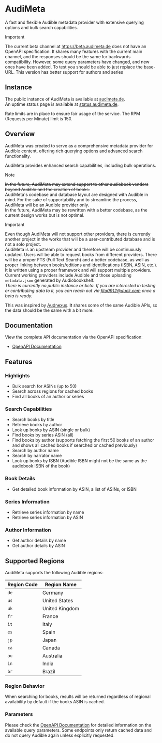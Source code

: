 # AudiMeta

A fast and flexible Audible metadata provider with extensive querying options and bulk search capabilities.

> [!IMPORTANT]
> The current beta channel at https://beta.audimeta.de does not have an OpenAPI specification. It shares many features with the current main channel, and the responses should be the same for backwards compatibility. However, some query parameters have changed, and new ones have been added. To test you should be able to just replace the base-URL. This version has better support for authors and series

## Instance

The public instance of AudiMeta is available at [audimeta.de](https://audimeta.de).  
An uptime status page is available at [status.audimeta.de](https://status.audimeta.de).

Rate limits are in place to ensure fair usage of the service. The RPM (Requests per Minute) limit is 150.

## Overview

AudiMeta was created to serve as a comprehensive metadata provider for Audible content, offering rich querying options and advanced search functionality.

AudiMeta provides enhanced search capabilities, including bulk operations.

> [!NOTE]
> ~~In the future, AudiMeta may extend support to other audiobook vendors beyond Audible and the creation of books.~~  
> AudiMeta's codebase and database layout are designed with Audible in mind. For the sake of supportability and to streamline the process, AudiMeta will be an Audible provider only.  
> In the future, AudiMeta may be rewritten with a better codebase, as the current design works but is not optimal.

> [!IMPORTANT]
> Even though AudiMeta will not support other providers, there is currently another project in the works that will be a user-contributed database and is not a solo project.  
> AudiMeta is an upstream provider and therefore will be continuously updated.
> Users will be able to request books from different providers. There will be a proper FTS (Full Text Search) and a better codebase, as well as proper linking between books/editions and identifications (ISBN, ASIN, etc.).  
> It is written using a proper framework and will support multiple providers.  
> Current working providers include Audible and those uploading `metadata.json` generated by Audiobookshelf.  
> *There is currently no public instance or beta. If you are interested in testing or contributing data to it, you can reach out via fito0912@duck.com once a beta is ready.*

This was inspired by [Audnexus](https://github.com/audnexus/audnexus). It shares some of the same Audible APIs, so the data should be the same with a bit more.

## Documentation

View the complete API documentation via the OpenAPI specification:

- [OpenAPI Documentation](https://audimeta.de)

## Features

### Highlights

- Bulk search for ASINs (up to 50)
- Search across regions for cached books
- Find all books of an author or series

### Search Capabilities

- Search books by title
- Retrieve books by author
- Look up books by ASIN (single or bulk)
- Find books by series ASIN (all)
- Find books by author (supports fetching the first 50 books of an author and shows all cached books if searched or cached previously)
- Search by author name
- Search by narrator name
- Look up books by ISBN (Audible ISBN might not be the same as the audiobook ISBN of the book)

### Book Details

- Get detailed book information by ASIN, a list of ASINs, or ISBN

### Series Information

- Retrieve series information by name
- Retrieve series information by ASIN

### Author Information

- Get author details by name
- Get author details by ASIN

## Supported Regions

AudiMeta supports the following Audible regions:

| Region Code | Region Name    |
| ----------- | -------------- |
| `de`        | Germany        |
| `us`        | United States  |
| `uk`        | United Kingdom |
| `fr`        | France         |
| `it`        | Italy          |
| `es`        | Spain          |
| `jp`        | Japan          |
| `ca`        | Canada         |
| `au`        | Australia      |
| `in`        | India          |
| `br`        | Brazil         |

### Region Behavior

When searching for books, results will be returned regardless of regional availability by default if the books ASIN is cached.

### Parameters

Please check the [OpenAPI Documentation](https://audimeta.de) for detailed information on the available query parameters. Some endpoints only return cached data and do not query Audible again unless explicitly requested.
